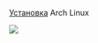 [Установка](https://github.com/marginalex2001/linux_conf/blob/master/install_archlinux/intstall.md) Arch Linux


![](./../img.gpg)
